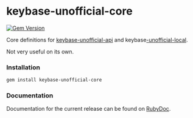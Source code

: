 keybase-unofficial-core
=======================

[![Gem Version](https://badge.fury.io/rb/keybase-unofficial-core.svg)](https://badge.fury.io/rb/keybase-unofficial-core)

Core definitions for [keybase-unofficial-api](https://github.com/woodruffw/keybase-unofficial-api)
and keybase[-unofficial-local](https://github.com/woodruffw/keybase-unofficial-local).

Not very useful on its own.

### Installation

```bash
gem install keybase-unofficial-core
```

### Documentation

Documentation for the current release can be found on
[RubyDoc](http://www.rubydoc.info/gems/keybase-unofficial-core/).
